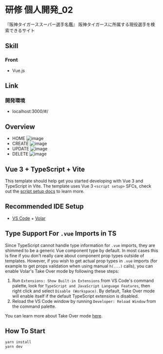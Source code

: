 # 研修 個人開発_02
『阪神タイガーススーパー選手名鑑』
阪神タイガースに所属する現役選手を検索できるサイト

## Skill
### Front
- Vue.js

## Link
### 開発環境
- localhost:3000/#/

## Overview
- HOME
![image](https://github.com/grazie-a-k-a-keita/HanshinTigersActivePlayerDirector-front/assets/106722155/22b05d04-2af6-4bd9-812a-474d6ebb1c62)
- CREATE
![image](https://github.com/grazie-a-k-a-keita/HanshinTigersActivePlayerDirector-front/assets/106722155/23b08e88-d604-465e-a712-a0d866334582)
- UPDATE
![image](https://github.com/grazie-a-k-a-keita/HanshinTigersActivePlayerDirector-front/assets/106722155/700970cc-74d4-4f97-b047-56ceb9f3a8fd)
- DELETE
![image](https://github.com/grazie-a-k-a-keita/HanshinTigersActivePlayerDirector-front/assets/106722155/10f5d3e8-1d0e-4176-a608-21da17843102)

## Vue 3 + TypeScript + Vite

This template should help get you started developing with Vue 3 and TypeScript in Vite. The template uses Vue 3 `<script setup>` SFCs, check out the [script setup docs](https://v3.vuejs.org/api/sfc-script-setup.html#sfc-script-setup) to learn more.

## Recommended IDE Setup

- [VS Code](https://code.visualstudio.com/) + [Volar](https://marketplace.visualstudio.com/items?itemName=Vue.volar)

## Type Support For `.vue` Imports in TS

Since TypeScript cannot handle type information for `.vue` imports, they are shimmed to be a generic Vue component type by default. In most cases this is fine if you don't really care about component prop types outside of templates. However, if you wish to get actual prop types in `.vue` imports (for example to get props validation when using manual `h(...)` calls), you can enable Volar's Take Over mode by following these steps:

1. Run `Extensions: Show Built-in Extensions` from VS Code's command palette, look for `TypeScript and JavaScript Language Features`, then right click and select `Disable (Workspace)`. By default, Take Over mode will enable itself if the default TypeScript extension is disabled.
2. Reload the VS Code window by running `Developer: Reload Window` from the command palette.

You can learn more about Take Over mode [here](https://github.com/johnsoncodehk/volar/discussions/471).

## How To Start

```bash
yarn install
yarn dev
```
